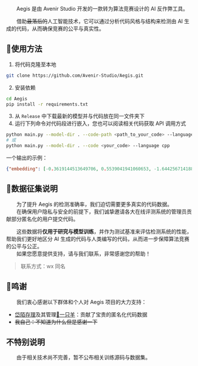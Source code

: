　　Aegis 是由 Avenir Studio 开发的一款转为算法竞赛设计的 AI 反作弊工具。

　　借助~~最落后的~~人工智能技术，它可以通过分析代码风格与结构来检测由 AI 生成的代码，从而确保竞赛的公平与真实性。

## 🔧使用方法

1. 将代码克隆至本地
```bash
git clone https://github.com/Avenir-Studio/Aegis.git
```
2. 安装依赖
```bash
cd Aegis
pip install -r requirements.txt
```
3. 从 `Release` 中下载最新的模型并与代码放在同一文件夹下
4. 运行下列命令对代码段进行嵌入，您也可以阅读相关代码获取 API 调用方式
```bash
python main.py --model-dir . --code-path <path_to_your_code> --language cpp
# 或
python main.py --model-dir . --code <your_code> --language cpp
```
一个输出的示例：
```json
{"embedding": [-0.3619144513649706, 0.5539041941060653, -1.64425671418823, -2.0174328563023294, -1.5971340189414627, 2.631894778538537, -0.4901828708425119, -0.033205559589389685, -0.5449254210098781, -0.4489666944908583, 0.11924877956079799, -0.3613913578930702, 0.10817764416440818, -0.08092197064808064, -0.7665844890421634, 0.37930836276494806, 0.6760133702660227, 0.5933938106436206, -0.449933745791576, 2.407816350590633, 0.6306659701617587, -0.7147294826002678, -0.38825528931125364, -0.29859515661892533, -0.30956723209744863, 0.10482115617137314, -2.924246022844866e-15], "dimension": 27, "source": ".\\test.cpp", "language_hint": "cpp"}
```

## 📢数据征集说明

　　为了提升 Aegis 的检测准确率，我们迫切需要更多真实的代码数据。\
　　在确保用户隐私与安全的前提下，我们诚挚邀请各大在线评测系统的管理员贡献部分匿名化的用户提交代码。

　　这些数据将**仅用于研究与模型训练**，并作为测试基准来评估检测系统的性能，帮助我们更好地区分 AI 生成的代码与人类编写的代码，从而进一步保障算法竞赛的公平与公正。\
　　如果您愿意提供支持，请与我们联系，非常感谢您的帮助！

> 联系方式：wx 同名

## 🙏鸣谢

　　我们衷心感谢以下群体和个人对 Aegis 项目的大力支持：

- [岱陌存理](https://dtoj.team/)及其管理[🐑一只羊](没link)：贡献了宝贵的匿名化代码数据
- ~~我自己：不知道为什么但是感谢一下~~

## 不特别说明

　　由于相关技术尚不完善，暂不公布相关训练源码与数据集。
